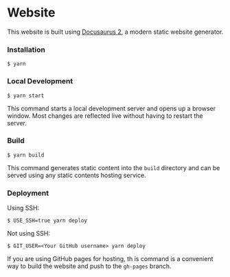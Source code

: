 
# Website

This website is built using [Docusaurus 2](https://docusaurus.io/), a modern static website generator.

### Installation

```
$ yarn
```

### Local Development




```
$ yarn start
```

This command starts a local development server and opens up a browser window. Most changes are reflected live without having to restart the server.

### Build

```
$ yarn build
```

This command generates static content into the `build` directory and can be served using any static contents hosting service.

### Deployment

Using SSH:

```
$ USE_SSH=true yarn deploy
```

Not using SSH:

```
$ GIT_USER=<Your GitHub username> yarn deploy
```

If you are using GitHub pages for hosting, th is command is a convenient way to build the website and push to the `gh-pages` branch.

